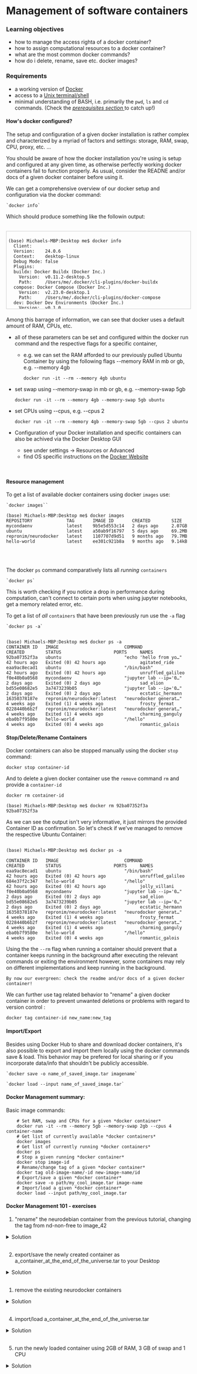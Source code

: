 # Management of software containers

### Learning objectives

- how to manage the access righta of a docker container?
- how to assign computational resources to a docker container?
- what are the most common docker commands?
- how do i delete, rename, save etc. docker images?

### Requirements
- a working version of [Docker](https://docs.docker.com/get-docker/)
- access to a [Unix terminal/shell](https://en.wikipedia.org/wiki/Unix_shell)
- minimal understanding of BASH, i.e. primarily the `pwd`, `ls`  and `cd` commands. (Check the [_prerequisites section_ ](https://m-earnest.github.io/docker_workshop/prerequisites.html) to catch up!)


#### How's docker configured?

The setup and configuration of a given docker installation is rather complex and characterized by a myriad of factors and settings: storage, RAM, swap, CPU, proxy, etc. ...
    
You should be aware of how the docker installation you're using is setup and configured at any given time, as otherwise perfectly working docker containers fail to function properly.
As usual, consider the READNE and/or docs of a given docker container before using it.

We can get a comprehensive overview of our docker setup and configuration via the docker command:

    `docker info`

Which should produce something like the followin output:

<br>

<div style="overflow-y: scroll; height: 200px; border: 1px solid #cccccc; padding: 5px; margin-bottom: 20px;">
  <p>

    (base) Michaels-MBP:Desktop me$ docker info
      Client:
      Version:    24.0.6
      Context:    desktop-linux
      Debug Mode: false
      Plugins:
      buildx: Docker Buildx (Docker Inc.)
        Version:  v0.11.2-desktop.5
        Path:     /Users/me/.docker/cli-plugins/docker-buildx
      compose: Docker Compose (Docker Inc.)
        Version:  v2.23.0-desktop.1
        Path:     /Users/me/.docker/cli-plugins/docker-compose
      dev: Docker Dev Environments (Docker Inc.)
        Version:  v0.1.0
        Path:     /Users/me/.docker/cli-plugins/docker-dev
      extension: Manages Docker extensions (Docker Inc.)
        Version:  v0.2.20
        Path:     /Users/me/.docker/cli-plugins/docker-extension
      init: Creates Docker-related starter files for your project (Docker Inc.)
        Version:  v0.1.0-beta.9
        Path:     /Users/me/.docker/cli-plugins/docker-init
      sbom: View the packaged-based Software Bill Of Materials (SBOM) for an image (Anchore Inc.)
        Version:  0.6.0
        Path:     /Users/me/.docker/cli-plugins/docker-sbom
      scan: Docker Scan (Docker Inc.)
        Version:  v0.26.0
        Path:     /Users/me/.docker/cli-plugins/docker-scan
      scout: Docker Scout (Docker Inc.)
        Version:  v1.0.9
        Path:     /Users/me/.docker/cli-plugins/docker-scout

    Server:
    Containers: 14
      Running: 0
      Paused: 0
      Stopped: 14
    Images: 9
    Server Version: 24.0.6
    Storage Driver: overlay2
      Backing Filesystem: extfs
      Supports d_type: true
      Using metacopy: false
      Native Overlay Diff: true
      userxattr: false
    Logging Driver: json-file
    Cgroup Driver: cgroupfs
    Cgroup Version: 2
    Plugins:
      Volume: local
      Network: bridge host ipvlan macvlan null overlay
      Log: awslogs fluentd gcplogs gelf journald json-file local logentries splunk syslog
    Swarm: inactive
    Runtimes: io.containerd.runc.v2 runc
    Default Runtime: runc
    Init Binary: docker-init
    containerd version: 8165feabfdfe38c65b599c4993d227328c231fca
    runc version: v1.1.8-0-g82f18fe
    init version: de40ad0
    Security Options:
      seccomp
      Profile: unconfined
      cgroupns
    Kernel Version: 6.4.16-linuxkit
    Operating System: Docker Desktop
    OSType: linux
    Architecture: aarch64
    CPUs: 10
    Total Memory: 7.661GiB
    Name: linuxkit-9a0b4d61aa6b
    ID: 601c4efb-57ee-48fc-a551-5f501a24c3cf
    Docker Root Dir: /var/lib/docker
    Debug Mode: false
    HTTP Proxy: http.docker.internal:3128
    HTTPS Proxy: http.docker.internal:3128
    No Proxy: hubproxy.docker.internal
    Experimental: false
    Insecure Registries:
      hubproxy.docker.internal:5555
      127.0.0.0/8
    Live Restore Enabled: false

    WARNING: daemon is not using the default seccomp profile 
  </p>
</div>

Among this barrage of information, we can see that docker uses a default amount of RAM, CPUs, etc.

- all of these parameters can be set and configured within the docker run command and the respective flags for a specific container,
  - e.g. we can set the RAM  afforded to our previously pulled Ubuntu Container by using the following flags --memory RAM in mb or gb, e.g. --memory 4gb

      `docker run -it --rm --memory 4gb ubuntu`

- set swap using --memory-swap in mb or gb, e.g. --memory-swap 5gb

    `docker run -it --rm --memory 4gb --memory-swap 5gb ubuntu`

- set CPUs using --cpus, e.g. --cpus 2

    `docker run -it --rm --memory 4gb --memory-swap 5gb --cpus 2 ubuntu`

- Configuration of your Docker installation and specific containers can also be achived via the Docker Desktop GUI
    - see under settings ->  Resources or Advanced
    - find OS specific instructions on the [Docker Website](https://docs.docker.com/desktop/settings/mac/)

<br>

#### Resource management

To get a list of available docker containers using docker `images` use:

    `docker images``

```
(base) Michaels-MBP:Desktop me$ docker images
REPOSITORY             TAG       IMAGE ID       CREATED        SIZE
mycondaenv             latest    9b5e5d553c14   2 days ago     2.07GB
ubuntu                 latest    a50ab9f16797   5 days ago     69.2MB
repronim/neurodocker   latest    1107707d9d51   9 months ago   79.7MB
hello-world            latest    ee301c921b8a   9 months ago   9.14kB
```
<br>
<br>

The docker `ps` command comparatively lists all _running_ `containers`

    `docker ps`

This is worth checking if you notice a drop in performance during computation, can't connect to certain ports when using jupyter notebooks, get a memory related error, etc.

To get a list of _all_ `containers` that have been previously run use the `-a` flag

    `docker ps -a`

```

(base) Michaels-MBP:Desktop me$ docker ps -a
CONTAINER ID   IMAGE                         COMMAND                  CREATED        STATUS                    PORTS     NAMES
92ba07352f3a   ubuntu                        "echo 'hello from yo…"   42 hours ago   Exited (0) 42 hours ago             agitated_ride
eaa9ac8ecad1   ubuntu                        "/bin/bash"              42 hours ago   Exited (0) 42 hours ago             unruffled_galileo
f0e40b0a0568   mycondaenv                    "jupyter lab --ip='0…"   2 days ago     Exited (0) 2 days ago               sad_elion
bd55e08682e5   3a7473239b05                  "jupyter lab --ip='0…"   2 days ago     Exited (0) 2 days ago               ecstatic_hermann
16350378187e   repronim/neurodocker:latest   "neurodocker generat…"   4 weeks ago    Exited (1) 4 weeks ago              frosty_fermat
0228440b6b2f   repronim/neurodocker:latest   "neurodocker generat…"   4 weeks ago    Exited (1) 4 weeks ago              charming_ganguly
eba0b7f9580e   hello-world                   "/hello"                 4 weeks ago    Exited (0) 4 weeks ago              romantic_galois

```

#### Stop/Delete/Rename Containers

Docker containers can also be stopped manually using the docker `stop` command:

`docker stop container-id`

And to delete a given docker container use the `remove` command `rm` and provide a `container-id`

`docker rm container-id`

```
(base) Michaels-MBP:Desktop me$ docker rm 92ba07352f3a
92ba07352f3a

```

As we can see the output isn't very informative, it just mirrors the provided Container ID as confirmation. So let's check if we've managed to remove the respective Ubuntu Container:

```

(base) Michaels-MBP:Desktop me$ docker ps -a

CONTAINER ID   IMAGE                         COMMAND                  CREATED        STATUS                    PORTS     NAMES
eaa9ac8ecad1   ubuntu                        "/bin/bash"              42 hours ago   Exited (0) 42 hours ago             unruffled_galileo
684e37f2c347   hello-world                   "/hello"                 42 hours ago   Exited (0) 42 hours ago             jolly_villani
f0e40b0a0568   mycondaenv                    "jupyter lab --ip='0…"   2 days ago     Exited (0) 2 days ago               sad_elion
bd55e08682e5   3a7473239b05                  "jupyter lab --ip='0…"   2 days ago     Exited (0) 2 days ago               ecstatic_hermann
16350378187e   repronim/neurodocker:latest   "neurodocker generat…"   4 weeks ago    Exited (1) 4 weeks ago              frosty_fermat
0228440b6b2f   repronim/neurodocker:latest   "neurodocker generat…"   4 weeks ago    Exited (1) 4 weeks ago              charming_ganguly
eba0b7f9580e   hello-world                   "/hello"                 4 weeks ago    Exited (0) 4 weeks ago              romantic_galois

```


Using the the `--rm` flag when running a container should prevent that a container keeps running in the background after executing the relevant commands or exiting the environment however, some containers may rely on different implementations and keep running in the background.

`By now our evergreen: check the readme and/or docs of a given docker container!`

We can further use tag related behavior to "rename" a given docker container in order to prevent unwanted deletions or problems with regard to version control :

`docker tag container-id new_name:new_tag`


#### Import/Export

Besides using Docker Hub to share and download docker containers, it's also possible to export and import them locally using the docker commands save & load. This behavior may be prefered for local sharing or if you incorporate data/info that shouldn't be publicly accessible.

    `docker save -o name_of_saved_image.tar imagename`

    `docker load --input name_of_saved_image.tar`



#### Docker Management summary: 

Basic image commands:

```
    # Set RAM, swap and CPUs for a given *docker container*
    docker run -it --rm --memory 5gb --memory-swap 2gb --cpus 4 container-name
    # Get list of currently available *docker containers*
    docker images
    # Get list of currently running *docker containers*
    docker ps
    # Stop a given running *docker container*
    docker stop image-id
    # Rename/change tag of a given *docker container*
    docker tag old-image-name/-id new-image-name/id
    # Export/save a given *docker container*
    docker save -o path/my_cool_image.tar image-name
    # Import/load a given *docker container*
    docker load --input path/my_cool_image.tar
```

#### Docker Management 101 - exercises

1. "rename" the neurodebian container from the previous tutorial, changing the tag from nd-non-free to image_42

<details>
<summary>Solution</summary>

```
docker tag container-id neurodebian:image_42
```

</details>

<br>

2. export/save the newly created container as a_container_at_the_end_of_the_universe.tar to your Desktop

<details>
<summary>Solution</summary>

```
docker save -o a_container_at_the_end_of_the_universe.tar neurodebian:image42
```

</details>

<br>

1. remove the existing neurodocker containers
<details>
<summary>Solution</summary>

```
docker rm container-id
```

</details>

<br>

4. import/load a_container_at_the_end_of_the_universe.tar
<details>
<summary>Solution</summary>

```
docker load --input a_container_at_the_end_of_the_universe.tar
```

</details>

<br>

5. run the newly loaded container using 2GB of RAM, 3 GB of swap and 1 CPU
<details>
<summary>Solution</summary>

```
docker run -it --rm --memory 2gb --memory-swap 3gb --cpus 1 a_container_at_the_end_of_the_universe
```

</details>


